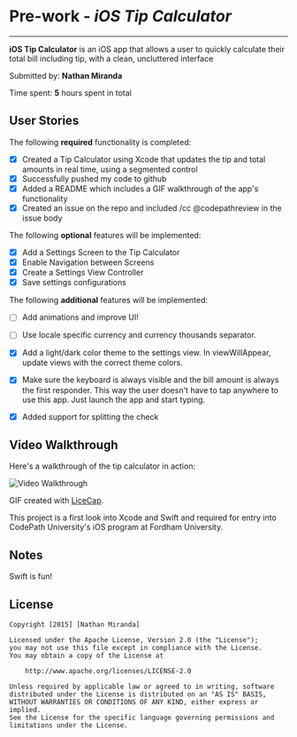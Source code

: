 # Pre-work - *iOS Tip Calculator*
______________________________________
**iOS Tip Calculator** is an iOS app that allows a user to quickly calculate their total bill including tip, with a clean, uncluttered interface

Submitted by: **Nathan Miranda**

Time spent: **5** hours spent in total

## User Stories

The following **required** functionality is completed:

* [X] Created a Tip Calculator using Xcode that updates the tip and total amounts in real time, using a segmented control
* [X] Successfully pushed my code to github
* [X] Added a README which includes a GIF walkthrough of the app's functionality
* [X] Created an issue on the repo and included /cc @codepathreview in the issue body

The following **optional** features will be implemented:

* [X] Add a Settings Screen to the Tip Calculator
* [X] Enable Navigation between Screens
* [X] Create a Settings View Controller
* [X] Save settings configurations

The following **additional** features will be implemented:

* [ ] Add animations and improve UI!
* [ ] Use locale specific currency and currency thousands separator.
* [X] Add a light/dark color theme to the settings view. In viewWillAppear, update views with the correct theme colors.
* [X] Make sure the keyboard is always visible and the bill amount is always the first responder. This way the user doesn't have to tap anywhere to use this app. Just launch the app and start typing.
* [X] Added support for splitting the check


## Video Walkthrough 

Here's a walkthrough of the tip calculator in action:

<img src='http://i.imgur.com/XZcqWas.gif' title='Video Walkthrough' width='' alt='Video Walkthrough' />

GIF created with [LiceCap](http://www.cockos.com/licecap/).

This project is a first look into Xcode and Swift and required for entry into CodePath University's iOS program at Fordham University.

## Notes

Swift is fun!

## License

    Copyright [2015] [Nathan Miranda]

    Licensed under the Apache License, Version 2.0 (the "License");
    you may not use this file except in compliance with the License.
    You may obtain a copy of the License at

        http://www.apache.org/licenses/LICENSE-2.0

    Unless required by applicable law or agreed to in writing, software
    distributed under the License is distributed on an "AS IS" BASIS,
    WITHOUT WARRANTIES OR CONDITIONS OF ANY KIND, either express or implied.
    See the License for the specific language governing permissions and
    limitations under the License.
